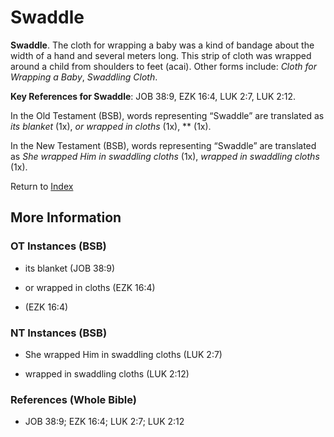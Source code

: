 # Swaddle
**Swaddle**. 
The cloth for wrapping a baby was a kind of bandage about the width of a hand and several meters long. This strip of cloth was wrapped around a child from shoulders to feet (acai). 
Other forms include: 
*Cloth for Wrapping a Baby*, *Swaddling Cloth*. 


**Key References for Swaddle**: 
JOB 38:9, EZK 16:4, LUK 2:7, LUK 2:12. 


In the Old Testament (BSB), words representing “Swaddle” are translated as 
*its blanket* (1x), *or wrapped in cloths* (1x), ** (1x). 


In the New Testament (BSB), words representing “Swaddle” are translated as 
*She wrapped Him in swaddling cloths* (1x), *wrapped in swaddling cloths* (1x). 


Return to [Index](00-Index.md)

## More Information

### OT Instances (BSB)

* its blanket (JOB 38:9)

* or wrapped in cloths (EZK 16:4)

*  (EZK 16:4)



### NT Instances (BSB)

* She wrapped Him in swaddling cloths (LUK 2:7)

* wrapped in swaddling cloths (LUK 2:12)



### References (Whole Bible)

* JOB 38:9; EZK 16:4; LUK 2:7; LUK 2:12



